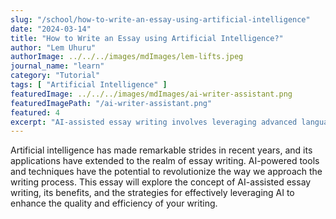 ```yaml
---
slug: "/school/how-to-write-an-essay-using-artificial-intelligence"
date: "2024-03-14"
title: "How to Write an Essay using Artificial Intelligence?"
author: "Lem Uhuru"
authorImage: ../../../images/mdImages/lem-lifts.jpeg
journal_name: "learn"
category: "Tutorial"
tags: [ "Artificial Intelligence" ]
featuredImage: ../../../images/mdImages/ai-writer-assistant.png
featuredImagePath: "/ai-writer-assistant.png"
featured: 4
excerpt: "AI-assisted essay writing involves leveraging advanced language models to generate ideas, outline structures."
---
```


Artificial intelligence has made remarkable strides in recent years, and its applications have extended to the realm of essay writing. AI-powered tools and techniques have the potential to revolutionize the way we approach the writing process. This essay will explore the concept of AI-assisted essay writing, its benefits, and the strategies for effectively leveraging AI to enhance the quality and efficiency of your writing.